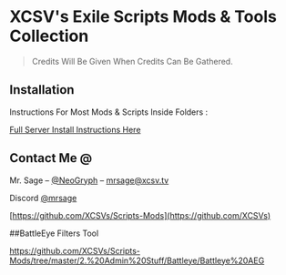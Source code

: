 # XCSV's Exile Scripts Mods & Tools Collection

> Credits Will Be Given When Credits Can Be Gathered.


## Installation

Instructions For Most Mods & Scripts Inside Folders :

<a href="https://github.com/XCSVs/Scripts-Mods/blob/master/INSTRUCTIONS/Exile%20Server%20Owner%20Guide%20v1.7.pdf
">Full Server Install Instructions Here</a>

## Contact Me @

Mr. Sage – [@NeoGryph](https://twitter.com/NeoGryph) – mrsage@xcsv.tv

Discord [@mrsage](https://discord.gg/tvhquY6)

[https://github.com/XCSVs/Scripts-Mods](https://github.com/XCSVs)

##BattleEye Filters Tool

https://github.com/XCSVs/Scripts-Mods/tree/master/2.%20Admin%20Stuff/Battleye/Battleye%20AEG
